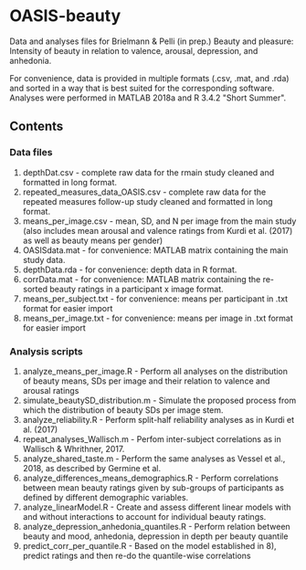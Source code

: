 # OASIS-beauty
Data and analyses files for Brielmann &amp; Pelli (in prep.) Beauty and pleasure: Intensity of beauty in relation to valence, arousal, depression, and anhedonia.

For convenience, data is provided in multiple formats (.csv, .mat, and .rda) and sorted in a way that is best suited for the corresponding software. Analyses were performed in MATLAB 2018a and R 3.4.2 "Short Summer".

## Contents
### Data files
1) depthDat.csv - complete raw data for the rmain study cleaned and formatted in long format.
2) repeated_measures_data_OASIS.csv - complete raw data for the repeated measures follow-up study cleaned and formatted in long format.
3) means_per_image.csv - mean, SD, and N per image from the main study (also includes mean arousal and valence ratings from Kurdi et al. (2017) as well as beauty means per gender)
4) OASISdata.mat - for convenience: MATLAB matrix containing the main study data.
5) depthData.rda - for convenience: depth data in R format.
6) corrData.mat - for convenience: MATLAB matrix containing the re-sorted beauty ratings in a participant x image format.
7) means_per_subject.txt - for convenience: means per participant in .txt format for easier import
8) means_per_image.txt - for convenience: means per image in .txt format for easier import

### Analysis scripts
1) analyze_means_per_image.R - Perform all analyses on the distribution of beauty means, SDs per image and their relation to valence and arousal ratings
2) simulate_beautySD_distribution.m - Simulate the proposed process from which the distribution of beauty SDs per image stem.
3) analyze_reliability.R - Perform split-half reliability analyses as in Kurdi et al. (2017)
4) repeat_analyses_Wallisch.m - Perfom inter-subject correlations as in Wallisch & Whrithner, 2017. 
5) analyze_shared_taste.m - Perform the same analyses as Vessel et al., 2018, as described by Germine et al.
6) analyze_differences_means_demographics.R - Perform correlations between mean beauty ratings given by sub-groups of participants as defined by different demographic variables.
7) analyze_linearModel.R - Create and assess different linear models with and without interactions to account for individual beauty ratings.
8) analyze_depression_anhedonia_quantiles.R - Perform relation between beauty and mood, anhedonia, depression in depth per beauty quantile
9) predict_corr_per_quantile.R - Based on the model established in 8), predict ratings and then re-do the quantile-wise correlations 
